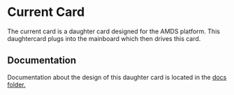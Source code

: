 # Current Card

The current card is a daughter card designed for the AMDS platform. This daughtercard plugs into the mainboard which then drives this card.

## Documentation

Documentation about the design of this daughter card is located in the [docs folder.](docs/)
